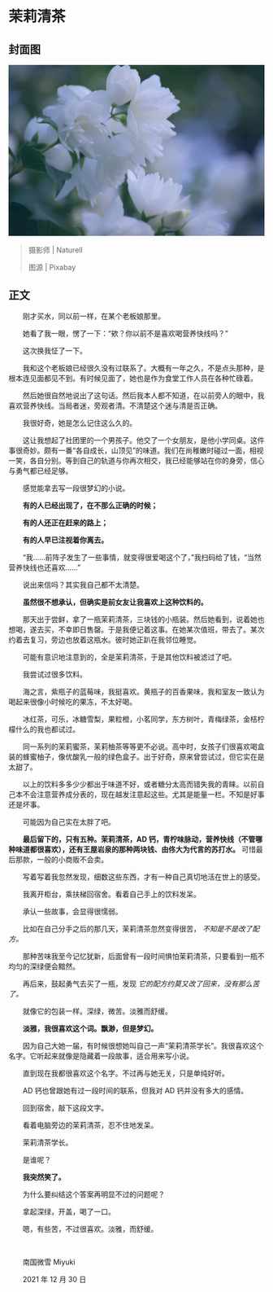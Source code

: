 # 茉莉清茶

## 封面图

![](https://raw.githubusercontent.com/TinySnow/GithubImageHosting/main/blog/articles/literature/bush-5361812_1920.jpg)

> 摄影师 | Naturell
>
> 图源 | Pixabay

## 正文

　　刚才买水，同以前一样，在某个老板娘那里。

　　她看了我一眼，愣了一下：“欸？你以前不是喜欢喝营养快线吗？”

　　这次换我怔了一下。

　　我和这个老板娘已经很久没有过联系了。大概有一年之久，不是点头那种，是根本连见面都见不到。有时候见面了，她也是作为食堂工作人员在各种忙碌着。

　　然后她很自然地说出了这句话。然后我本人都不知道，在以前旁人的眼中，我喜欢营养快线。当局者迷，旁观者清。不清楚这个迷与清是否正确。

　　我很好奇，她是怎么记住这么久的。

　　这让我想起了社团里的一个男孩子。他交了一个女朋友，是他小学同桌。这件事很奇妙。颇有一番“各自成长，山顶见”的味道。我们在尚稚嫩时碰过一面，相视一笑，各自分别。等到自己的轨道与你再次相交，我已经能够站在你的身旁，信心与勇气都已经足够。

　　感觉能拿去写一段很梦幻的小说。

　　**有的人已经出现了，在不那么正确的时候；**

　　**有的人还正在赶来的路上；**

　　**有的人早已注视着你离去。**

　　“我……前阵子发生了一些事情，就变得很爱喝这个了，”我扫码给了钱，“当然营养快线也还喜欢……”

　　说出来信吗？其实我自己都不太清楚。

　　**虽然很不想承认，但确实是前女友让我喜欢上这种饮料的。**

　　那天出于尝鲜，拿了一瓶茉莉清茶，三块钱的小瓶装。然后她看到，说着她也想喝，遂去买，不幸即日售罄。于是我便记着这事。在她某次值班，带去了。某次约着去复习，旁边也放着这瓶水。彼时她正趴在我邻位睡觉。

　　可能有意识地注意到的，全是茉莉清茶，于是其他饮料被滤过了吧。

　　我尝试过很多饮料。

　　海之言，紫瓶子的蓝莓味，我挺喜欢。黄瓶子的百香果味，我和室友一致认为喝起来很像小时候吃的果冻，不太好喝。

　　冰红茶，可乐，冰糖雪梨，果粒橙，小茗同学，东方树叶，青梅绿茶，金桔柠檬什么的我也都试过。

　　同一系列的茉莉蜜茶，茉莉柚茶等等更不必说。高中时，女孩子们很喜欢喝盒装的蜂蜜柚子，像优酸乳一般的绿色盒子。出于好奇，原来曾尝试过，但它实在是太甜了。

　　以上的饮料多多少少都出于味道不好，或者糖分太高而错失我的青睐。以前自己本不会注意营养成分表的，现在越发注意起这些。尤其是能量一栏。不知是好事还是坏事。

　　可能因为自己实在太胖了吧。

　　**最后留下的，只有五种。茉莉清茶，AD 钙，青柠味脉动，营养快线（不管哪种味道都很喜欢），还有王屋岩泉的那种两块钱、由佟大为代言的苏打水。** 可惜最后那款，一般的小商贩不会卖。

　　写着写着我忽然发现，细数这些东西，才有一种自己真切地活在世上的感受。

　　我离开柜台，乘扶梯回宿舍。看着自己手上的饮料发呆。

　　承认一些故事，会显得很懦弱。

　　比如在自己分手之后的那几天，茉莉清茶忽然变得很苦， *不知是不是改了配方。*

　　那种苦味我至今记忆犹新，后面曾有一段时间惧怕茉莉清茶，只要看到一瓶不均匀的深绿便会黯然。

　　再后来，鼓起勇气去买了一瓶，发现 *它的配方约莫又改了回来，没有那么苦了。*

　　就像它的包装一样。深绿，微苦。淡雅而舒缓。

　　**淡雅，我很喜欢这个词。飘渺，但是梦幻。**

　　因为自己大她一届，有时候很想她叫自己一声“茉莉清茶学长”。我很喜欢这个名字。它听起来就像是隐藏着一段故事，适合用来写小说。

　　直到现在我都很喜欢这个名字。不过再与她无关，只是单纯好听。

　　AD 钙也曾跟她有过一段时间的联系，但我对 AD 钙并没有多大的感情。

　　回到宿舍，敲下这段文字。

　　看着电脑旁边的茉莉清茶，忍不住地发呆。

　　茉莉清茶学长。

　　是谁呢？

　　**我突然笑了。**

　　为什么要纠结这个答案再明显不过的问题呢？

　　拿起深绿，开盖，喝了一口。

　　嗯，有些苦，不过很喜欢。淡雅，而舒缓。

<br />

　　南国微雪 Miyuki

　　2021 年 12 月 30 日
